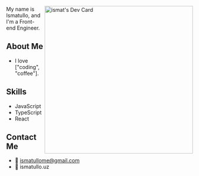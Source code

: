 
<a href="https://app.daily.dev/ismat"><img src="https://api.daily.dev/devcards/95910bda44bf4b8492e2c415650a665f.png?r=yc9" width="400" alt="ismat's Dev Card" align="right"/></a>
  
My name is Ismatullo, and I'm a Front-end Engineer.

## About Me

- I love ["coding", "coffee"].

## Skills

- JavaScript
- TypeScript
- React

## Contact Me

- :email: ismatullome@gmail.com
- :link: ismatullo.uz
